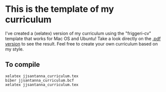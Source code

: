 # This is the template of my curriculum
I've created a (xelatex) version of my curriculum using the "friggeri-cv" template that works for Mac OS and Ubuntu! Take a look directly on the [.pdf version](jjsantanna_curriculum.pdf) to see the result. Feel free to create your own curriculum based on my style.

## To compile 
```
xelatex jjsantanna_curriculum.tex 
biber jjsantanna_curriculum.bcf
xelatex jjsantanna_curriculum.tex
```
